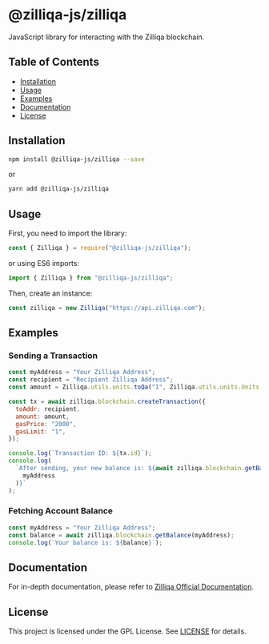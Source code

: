 # @zilliqa-js/zilliqa

JavaScript library for interacting with the Zilliqa blockchain.

## Table of Contents

- [Installation](#installation)
- [Usage](#usage)
- [Examples](#examples)
- [Documentation](#documentation)
- [License](#license)

## Installation

```bash
npm install @zilliqa-js/zilliqa --save
```

or

```bash
yarn add @zilliqa-js/zilliqa
```

## Usage

First, you need to import the library:

```javascript
const { Zilliqa } = require("@zilliqa-js/zilliqa");
```

or using ES6 imports:

```javascript
import { Zilliqa } from "@zilliqa-js/zilliqa";
```

Then, create an instance:

```javascript
const zilliqa = new Zilliqa("https://api.zilliqa.com");
```

## Examples

### Sending a Transaction

```javascript
const myAddress = "Your Zilliqa Address";
const recipient = "Recipient Zilliqa Address";
const amount = Zilliqa.utils.units.toQa("1", Zilliqa.utils.units.Units.Zil);

const tx = await zilliqa.blockchain.createTransaction({
  toAddr: recipient,
  amount: amount,
  gasPrice: "2000",
  gasLimit: "1",
});

console.log(`Transaction ID: ${tx.id}`);
console.log(
  `After sending, your new balance is: ${await zilliqa.blockchain.getBalance(
    myAddress
  )}`
);
```

### Fetching Account Balance

```javascript
const myAddress = "Your Zilliqa Address";
const balance = await zilliqa.blockchain.getBalance(myAddress);
console.log(`Your balance is: ${balance}`);
```

## Documentation

For in-depth documentation, please refer to
[Zilliqa Official Documentation](https://dev.zilliqa.com/).

## License

This project is licensed under the GPL License. See [LICENSE](./LICENSE) for
details.
